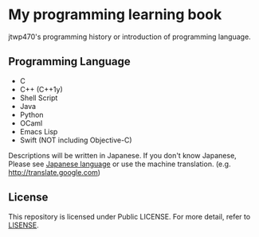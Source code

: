 # My programming learning book
jtwp470's programming history or introduction of programming language.

## Programming Language

* C
* C++ (C++1y)
* Shell Script
* Java
* Python
* OCaml
* Emacs Lisp
* Swift (NOT including Objective-C)

Descriptions will be written in Japanese. If you don't know Japanese, Please see [Japanese language](http://en.wikipedia.org/wiki/Japanese_language) or use the machine translation. (e.g. http://translate.google.com)

## License
This repository is licensed under Public LICENSE. For more detail, refer to [LISENSE](./LICENSE).

